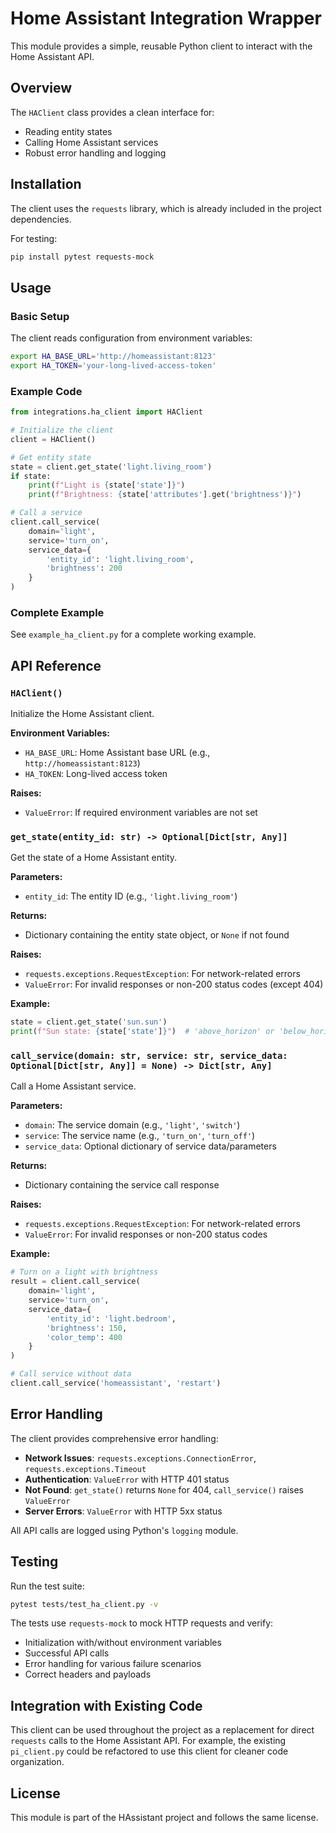 # Home Assistant Integration Wrapper

This module provides a simple, reusable Python client to interact with the Home Assistant API.

## Overview

The `HAClient` class provides a clean interface for:
- Reading entity states
- Calling Home Assistant services
- Robust error handling and logging

## Installation

The client uses the `requests` library, which is already included in the project dependencies.

For testing:
```bash
pip install pytest requests-mock
```

## Usage

### Basic Setup

The client reads configuration from environment variables:

```bash
export HA_BASE_URL='http://homeassistant:8123'
export HA_TOKEN='your-long-lived-access-token'
```

### Example Code

```python
from integrations.ha_client import HAClient

# Initialize the client
client = HAClient()

# Get entity state
state = client.get_state('light.living_room')
if state:
    print(f"Light is {state['state']}")
    print(f"Brightness: {state['attributes'].get('brightness')}")

# Call a service
client.call_service(
    domain='light',
    service='turn_on',
    service_data={
        'entity_id': 'light.living_room',
        'brightness': 200
    }
)
```

### Complete Example

See `example_ha_client.py` for a complete working example.

## API Reference

### `HAClient()`

Initialize the Home Assistant client.

**Environment Variables:**
- `HA_BASE_URL`: Home Assistant base URL (e.g., `http://homeassistant:8123`)
- `HA_TOKEN`: Long-lived access token

**Raises:**
- `ValueError`: If required environment variables are not set

### `get_state(entity_id: str) -> Optional[Dict[str, Any]]`

Get the state of a Home Assistant entity.

**Parameters:**
- `entity_id`: The entity ID (e.g., `'light.living_room'`)

**Returns:**
- Dictionary containing the entity state object, or `None` if not found

**Raises:**
- `requests.exceptions.RequestException`: For network-related errors
- `ValueError`: For invalid responses or non-200 status codes (except 404)

**Example:**
```python
state = client.get_state('sun.sun')
print(f"Sun state: {state['state']}")  # 'above_horizon' or 'below_horizon'
```

### `call_service(domain: str, service: str, service_data: Optional[Dict[str, Any]] = None) -> Dict[str, Any]`

Call a Home Assistant service.

**Parameters:**
- `domain`: The service domain (e.g., `'light'`, `'switch'`)
- `service`: The service name (e.g., `'turn_on'`, `'turn_off'`)
- `service_data`: Optional dictionary of service data/parameters

**Returns:**
- Dictionary containing the service call response

**Raises:**
- `requests.exceptions.RequestException`: For network-related errors
- `ValueError`: For invalid responses or non-200 status codes

**Example:**
```python
# Turn on a light with brightness
result = client.call_service(
    domain='light',
    service='turn_on',
    service_data={
        'entity_id': 'light.bedroom',
        'brightness': 150,
        'color_temp': 400
    }
)

# Call service without data
client.call_service('homeassistant', 'restart')
```

## Error Handling

The client provides comprehensive error handling:

- **Network Issues**: `requests.exceptions.ConnectionError`, `requests.exceptions.Timeout`
- **Authentication**: `ValueError` with HTTP 401 status
- **Not Found**: `get_state()` returns `None` for 404, `call_service()` raises `ValueError`
- **Server Errors**: `ValueError` with HTTP 5xx status

All API calls are logged using Python's `logging` module.

## Testing

Run the test suite:

```bash
pytest tests/test_ha_client.py -v
```

The tests use `requests-mock` to mock HTTP requests and verify:
- Initialization with/without environment variables
- Successful API calls
- Error handling for various failure scenarios
- Correct headers and payloads

## Integration with Existing Code

This client can be used throughout the project as a replacement for direct `requests` calls to the Home Assistant API. For example, the existing `pi_client.py` could be refactored to use this client for cleaner code organization.

## License

This module is part of the HAssistant project and follows the same license.

